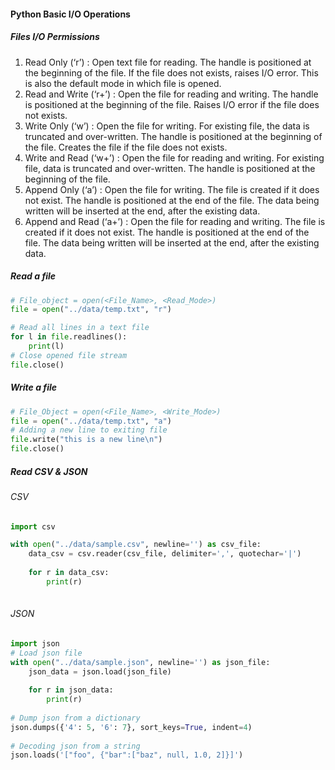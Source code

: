 #### Python Basic I/O Operations

##### Files I/O Permissions
01. Read Only (‘r’) : Open text file for reading. The handle is positioned at the beginning of the file. If the file does not exists, raises I/O error. This is also the default mode in which file is opened.
02. Read and Write (‘r+’) : Open the file for reading and writing. The handle is positioned at the beginning of the file. Raises I/O error if the file does not exists.
03. Write Only (‘w’) : Open the file for writing. For existing file, the data is truncated and over-written. The handle is positioned at the beginning of the file. Creates the file if the file does not exists.
04. Write and Read (‘w+’) : Open the file for reading and writing. For existing file, data is truncated and over-written. The handle is positioned at the beginning of the file.
05. Append Only (‘a’) : Open the file for writing. The file is created if it does not exist. The handle is positioned at the end of the file. The data being written will be inserted at the end, after the existing data.
06. Append and Read (‘a+’) : Open the file for reading and writing. The file is created if it does not exist. The handle is positioned at the end of the file. The data being written will be inserted at the end, after the existing data.



##### Read a file
```python
# File_object = open(<File_Name>, <Read_Mode>)
file = open("../data/temp.txt", "r")

# Read all lines in a text file
for l in file.readlines():
    print(l)
# Close opened file stream
file.close()
```

##### Write a file
```python
# File_Object = open(<File_Name>, <Write_Mode>)
file = open("../data/temp.txt", "a")
# Adding a new line to exiting file
file.write("this is a new line\n")
file.close()

``` 
##### Read CSV & JSON
###### CSV
```python
import csv

with open("../data/sample.csv", newline='') as csv_file:
    data_csv = csv.reader(csv_file, delimiter=',', quotechar='|')
    
    for r in data_csv:
        print(r)
    
```
###### JSON
```python
import json
# Load json file
with open("../data/sample.json", newline='') as json_file:
    json_data = json.load(json_file)
    
    for r in json_data:
        print(r)
        
# Dump json from a dictionary
json.dumps({'4': 5, '6': 7}, sort_keys=True, indent=4)
        
# Decoding json from a string
json.loads('["foo", {"bar":["baz", null, 1.0, 2]}]')

```


